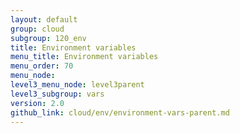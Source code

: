 ```yaml
---
layout: default
group: cloud
subgroup: 120_env
title: Environment variables
menu_title: Environment variables
menu_order: 70
menu_node: 
level3_menu_node: level3parent
level3_subgroup: vars
version: 2.0
github_link: cloud/env/environment-vars-parent.md
---
```


